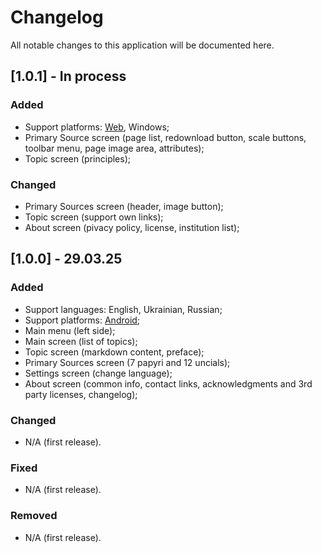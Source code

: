 # Changelog

All notable changes to this application will be documented here.

## [1.0.1] - In process

### Added

- Support platforms: [Web](https://www.revelation.website), Windows;
- Primary Source screen (page list, redownload button, scale buttons, toolbar menu, page image area, attributes);
- Topic screen (principles);

### Changed

- Primary Sources screen (header, image button);
- Topic screen (support own links);
- About screen (pivacy policy, license, institution list);

## [1.0.0] - 29.03.25

### Added

- Support languages: English, Ukrainian, Russian;
- Support platforms: [Android](https://play.google.com/store/apps/details?id=ai11.link.revelation);
- Main menu (left side);
- Main screen (list of topics);
- Topic screen (markdown content, preface);
- Primary Sources screen (7 papyri and 12 uncials);
- Settings screen (change language);
- About screen (common info, contact links, acknowledgments and 3rd party licenses, changelog);

### Changed

- N/A (first release).

### Fixed

- N/A (first release).

### Removed

- N/A (first release).
